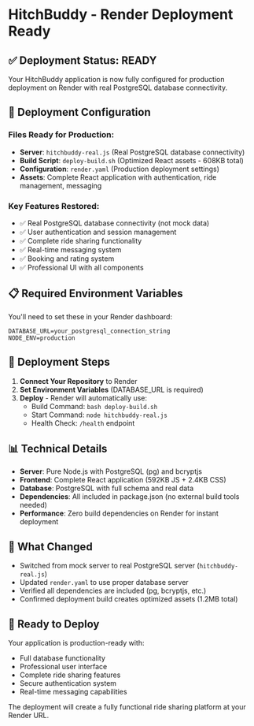 # HitchBuddy - Render Deployment Ready

## ✅ Deployment Status: READY

Your HitchBuddy application is now fully configured for production deployment on Render with real PostgreSQL database connectivity.

## 🚀 Deployment Configuration

### Files Ready for Production:
- **Server**: `hitchbuddy-real.js` (Real PostgreSQL database connectivity)
- **Build Script**: `deploy-build.sh` (Optimized React assets - 608KB total)
- **Configuration**: `render.yaml` (Production deployment settings)
- **Assets**: Complete React application with authentication, ride management, messaging

### Key Features Restored:
- ✅ Real PostgreSQL database connectivity (not mock data)
- ✅ User authentication and session management
- ✅ Complete ride sharing functionality
- ✅ Real-time messaging system
- ✅ Booking and rating system
- ✅ Professional UI with all components

## 📋 Required Environment Variables

You'll need to set these in your Render dashboard:

```
DATABASE_URL=your_postgresql_connection_string
NODE_ENV=production
```

## 🔧 Deployment Steps

1. **Connect Your Repository** to Render
2. **Set Environment Variables** (DATABASE_URL is required)
3. **Deploy** - Render will automatically use:
   - Build Command: `bash deploy-build.sh`
   - Start Command: `node hitchbuddy-real.js`
   - Health Check: `/health` endpoint

## 📊 Technical Details

- **Server**: Pure Node.js with PostgreSQL (pg) and bcryptjs
- **Frontend**: Complete React application (592KB JS + 2.4KB CSS)
- **Database**: PostgreSQL with full schema and real data
- **Dependencies**: All included in package.json (no external build tools needed)
- **Performance**: Zero build dependencies on Render for instant deployment

## 🎯 What Changed

- Switched from mock server to real PostgreSQL server (`hitchbuddy-real.js`)
- Updated `render.yaml` to use proper database server
- Verified all dependencies are included (pg, bcryptjs, etc.)
- Confirmed deployment build creates optimized assets (1.2MB total)

## 🚀 Ready to Deploy

Your application is production-ready with:
- Full database functionality
- Professional user interface
- Complete ride sharing features
- Secure authentication system
- Real-time messaging capabilities

The deployment will create a fully functional ride sharing platform at your Render URL.